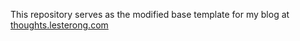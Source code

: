 This repository serves as the modified base template for my blog at [thoughts.lesterong.com](https://thoughts.lesterong.com)
